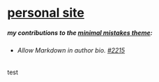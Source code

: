 # [personal site](https://raviriley.github.io)
##### my contributions to the [minimal mistakes theme](https://github.com/mmistakes/minimal-mistakes):
- ###### Allow Markdown in author bio. [#2215](https://github.com/mmistakes/minimal-mistakes/pull/2215)
 test